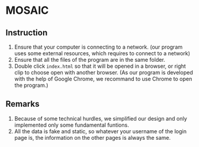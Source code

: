 # MOSAIC

## Instruction
1. Ensure that your computer is connecting to a network. (our program uses some external resources, which requires to connect to a network)
2. Ensure that all the files of the program are in the same folder.
3. Double click `index.html` so that it will be opened in a browser, or right clip to choose open with another browser. (As our program is developed with the help of Google Chrome, we recommand to use Chrome to open the program.)

## Remarks
1. Because of some technical hurdles, we simplified our design and only implemented only some fundamental funtions.
2. All the data is fake and static, so whatever your username of the login page is, the information on the other pages is always the same.
